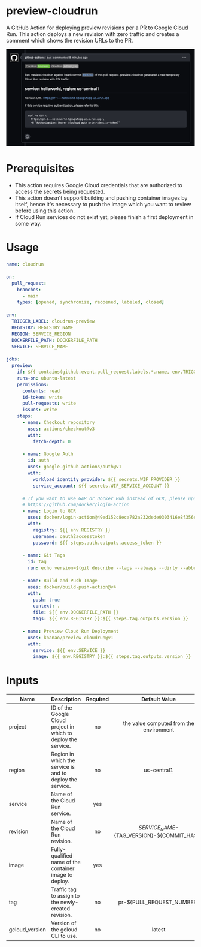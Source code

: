 # preview-cloudrun
A GitHub Action for deploying preview revisions per a PR to Google Cloud Run. This action deploys a new revision with zero traffic and creates a comment which shows the revision URLs to the PR.

![](/assets/preview-cloudrun.png)

# Prerequisites
- This action requires Google Cloud credentials that are authorized to access the secrets being requested.
- This action doesn't support building and pushing container images by itself, hence it's necessary to push the image which you want to review before using this action.
- If Cloud Run services do not exist yet, please finish a first deployment in some way.

# Usage
```yaml
name: cloudrun

on:
  pull_request:
    branches:
      - main
    types: [opened, synchronize, reopened, labeled, closed]

env:
  TRIGGER_LABEL: cloudrun-preview
  REGISTRY: REGISTRY_NAME
  REGION: SERVICE_REGION
  DOCKERFILE_PATH: DOCKERFILE_PATH
  SERVICE: SERVICE_NAME

jobs:
  preview:
    if: ${{ contains(github.event.pull_request.labels.*.name, env.TRIGGER_LABEL) }}
    runs-on: ubuntu-latest
    permissions:
      contents: read
      id-token: write
      pull-requests: write
      issues: write
    steps:
      - name: Checkout repository
        uses: actions/checkout@v3
        with:
          fetch-depth: 0

      - name: Google Auth
        id: auth
        uses: google-github-actions/auth@v1
        with:
          workload_identity_provider: ${{ secrets.WIF_PROVIDER }}
          service_account: ${{ secrets.WIF_SERVICE_ACCOUNT }}

      # If you want to use GAR or Docker Hub instead of GCR, please update this.
      # https://github.com/docker/login-action
      - name: Login to GCR
        uses: docker/login-action@49ed152c8eca782a232dede0303416e8f356c37b #v2.0.0
        with:
          registry: ${{ env.REGISTRY }}
          username: oauth2accesstoken
          password: ${{ steps.auth.outputs.access_token }}

      - name: Git Tags
        id: tag
        run: echo version=$(git describe --tags --always --dirty --abbrev=7) >> $GITHUB_OUTPUT

      - name: Build and Push Image
        uses: docker/build-push-action@v4
        with:
          push: true
          context: .
          file: ${{ env.DOCKERFILE_PATH }}
          tags: ${{ env.REGISTRY }}:${{ steps.tag.outputs.version }}

      - name: Preview Cloud Run Deployment
        uses: knanao/preview-cloudrun@v1
        with:
          service: ${{ env.SERVICE }}
          image: ${{ env.REGISTRY }}:${{ steps.tag.outputs.version }}
```

# Inputs

| Name                            | Description                                                                    | Required | Default Value                                        |
|---------------------------------|--------------------------------------------------------------------------------|:--------:|:----------------------------------------------------:|
| project                         | ID of the Google Cloud project in which to deploy the service.                 |    no    | the value computed from the environment              |
| region                          | Region in which the service is and to deploy the service.                      |    no    | us-central1                                          |
| service                         | Name of the Cloud Run service.                                                 |    yes   |                                                      |
| revision                        | Name of the Cloud Run revision.                                                |    no    | ${SERVICE_NAME}-${TAG_VERSION}-${COMMIT_HASH}        |
| image                           | Fully-qualified name of the container image to deploy.                         |    yes   |                                                      |
| tag                             | Traffic tag to assign to the newly-created revision.                           |    no    | pr-${PULL_REQUEST_NUMBER}                            |
| gcloud_version                  | Version of the gcloud CLI to use.                                              |    no    | latest                                               |
